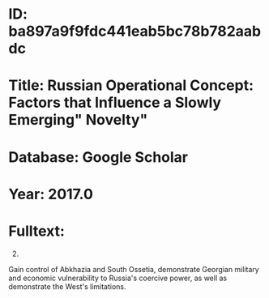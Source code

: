 # ID: ba897a9f9fdc441eab5bc78b782aabdc
# Title: Russian Operational Concept: Factors that Influence a Slowly Emerging" Novelty"
# Database: Google Scholar
# Year: 2017.0
# Fulltext:
2.
Gain control of Abkhazia and South Ossetia, demonstrate Georgian military and economic vulnerability to Russia's coercive power, as well as demonstrate the West's limitations.